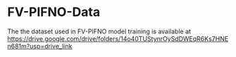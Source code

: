 # FV-PIFNO-Data
 The the dataset used in FV-PIFNO model training is available at https://drive.google.com/drive/folders/14o40TUStynrOySdDWEqR6Ks7HNEn681m?usp=drive_link
